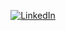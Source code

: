 <!--
**SpyrosKou/SpyrosKou** is a ✨ _special_ ✨ repository because its `README.md` (this file) appears on your GitHub profile.

Here are some ideas to get you started:

- 🔭 I’m currently working on ...
- 🌱 I’m currently learning ...
- 👯 I’m looking to collaborate on ...
- 🤔 I’m looking for help with ...
- 💬 Ask me about ...
- 📫 How to reach me: ...
- 😄 Pronouns: ...
- ⚡ Fun fact: ...
-->
<p align="center">
<a href="https://www.linkedin.com/in/spyroskoukas/"><img src="https://img.shields.io/badge/LinkedIn--_.svg?style=social&logo=linkedin" alt="LinkedIn"></a>
</p>
<!--<p align="center">
  <img src ="https://github-readme-stats.vercel.app/api?username=SpyrosKou&show_icons=true&count_private=true">
  <BR>
  <img src ="https://github-readme-stats.vercel.app/api/top-langs/?username=SpyrosKou&layout=compact&hide_border=true&count_private=true&langs_count=8">
  </p>

<p align="center">
<img width="350" src = "https://github-readme-streak-stats.herokuapp.com?user=SpyrosKou&hide_border=true&count_private=true">	
</p>-->
